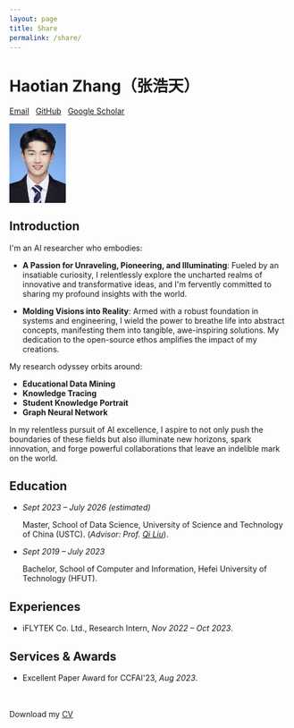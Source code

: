 ```yaml
---
layout: page
title: Share
permalink: /share/
---
```


# Haotian Zhang<span class="text-2xl">（张浩天）</span>

[Email](sosweetzhang@mail.ustc.edu.cn) &nbsp; [GitHub](https://github.com/sosweetzhang/) &nbsp; [Google Scholar](https://scholar.google.com/citations?hl=zh-CN&user=N3V-QjAAAAAJ)

<div style="text-align: left;">
    <img src="/profile.jpg" alt="Zhang Haotian pic" style="width: 20%; display: block; margin-left: 0; margin-right: auto;" />
</div>


## Introduction

I'm an AI researcher who embodies:

- **A Passion for Unraveling, Pioneering, and Illuminating**: Fueled by an insatiable curiosity, I relentlessly explore the uncharted realms of innovative and transformative ideas, and I'm fervently committed to sharing my profound insights with the world.

- **Molding Visions into Reality**: Armed with a robust foundation in systems and engineering, I wield the power to breathe life into abstract concepts, manifesting them into tangible, awe-inspiring solutions. My dedication to the open-source ethos amplifies the impact of my creations.

My research odyssey orbits around:
- **Educational Data Mining**
- **Knowledge Tracing**
- **Student Knowledge Portrait**
- **Graph Neural Network**

In my relentless pursuit of AI excellence, I aspire to not only push the boundaries of these fields but also illuminate new horizons, spark innovation, and forge powerful collaborations that leave an indelible mark on the world.

## Education

- _Sept 2023 – July 2026 (estimated)_

  Master, School of Data Science,  University of Science and Technology of China (USTC). (_Advisor: Prof. [Qi Liu](http://staff.ustc.edu.cn/~qiliuql/)_).

- _Sept 2019 – July 2023_

  Bachelor, School of Computer and Information, Hefei University of Technology (HFUT).

## Experiences

- iFLYTEK Co. Ltd., Research Intern, _Nov 2022 – Oct 2023_.


## Services & Awards

- Excellent Paper Award for CCFAI'23, _Aug 2023_.



<br>
<br>
Download my <a href="https://github.com/sosweetzhang/sosweetzhang.github.io/blob/main/profile.jpg" download="Zhang Haotian">CV</a><br>
<br>
